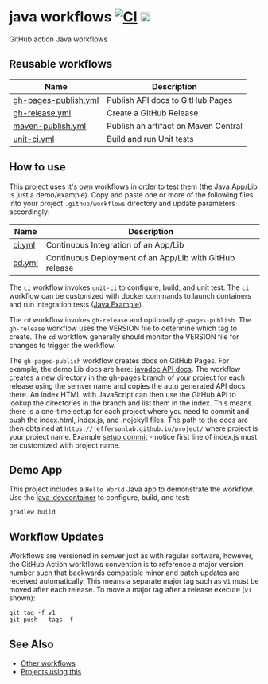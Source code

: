 # java workflows [![CI](https://github.com/JeffersonLab/java-workflows/actions/workflows/ci.yml/badge.svg)](https://github.com/JeffersonLab/java-workflows/actions/workflows/ci.yml) <a href="https://codespaces.new/JeffersonLab/java-workflows"><img src="https://github.com/codespaces/badge.svg" height="20"></a>
GitHub action Java workflows

## Reusable workflows

| Name                 | Description                      |
|----------------------|----------------------------------|
| [gh-pages-publish.yml](https://github.com/JeffersonLab/java-workflows/blob/main/.github/workflows/gh-pages-publish.yml) | Publish API docs to GitHub Pages |
| [gh-release.yml](https://github.com/JeffersonLab/java-workflows/blob/main/.github/workflows/gh-release.yml) | Create a GitHub Release |
| [maven-publish.yml](https://github.com/JeffersonLab/java-workflows/blob/main/.github/workflows/maven-publish.yml) | Publish an artifact on Maven Central |
| [unit-ci.yml](https://github.com/JeffersonLab/java-workflows/blob/main/.github/workflows/unit-ci.yml) | Build and run Unit tests |

## How to use
This project uses it's own workflows in order to test them (the Java App/Lib is just a demo/example).  Copy and paste one or more of the following files into your project `.github/workflows` directory and update parameters accordingly:

| Name                                                                                        | Description                      |
|---------------------------------------------------------------------------------------------|----------------------------------|
| [ci.yml](https://github.com/JeffersonLab/java-workflows/blob/main/.github/workflows/ci.yml) | Continuous Integration of an App/Lib |
| [cd.yml](https://github.com/JeffersonLab/java-workflows/blob/main/.github/workflows/cd.yml) | Continuous Deployment of an App/Lib with GitHub release |

The `ci` workflow invokes `unit-ci` to configure, build, and unit test.   The `ci` workflow can be customized with docker commands to launch containers and run integration tests ([Java Example](https://github.com/JeffersonLab/myquery/blob/e47681393f9a7a900dc1f0a932b6271bfa6356ed/.github/workflows/ci.yml#L20-L44])).

The `cd` workflow invokes `gh-release` and optionally `gh-pages-publish`.  The `gh-release` workflow uses the VERSION file to determine which tag to create.  The `cd` workflow generally should monitor the VERSION file for changes to trigger the workflow.

The `gh-pages-publish` workflow creates docs on GitHub Pages.  For example, the demo Lib docs are here: [javadoc API docs](https://jeffersonlab.github.io/java-workflows/).  The workflow creates a new directory in the [gh-pages](https://github.com/JeffersonLab/java-workflows/tree/gh-pages) branch of your project for each release using the semver name and copies the auto generated API docs there.  An index HTML with JavaScript can then use the GitHub API to lookup the directories in the branch and list them in the index.  This means there is a one-time setup for each project where you need to commit and push the index.html, index.js, and .nojekyll files.  The path to the docs are then obtained at `https://jeffersonlab.github.io/project/` where project is your project name.  Example [setup commit](https://github.com/JeffersonLab/cxx-workflows/commit/36de0f35037c3b14834bbfbbb9e7784f2e70eebe) - notice first line of index.js must be customized with project name.

## Demo App
This project includes a `Hello World` Java app to demonstrate the workflow.  Use the [java-devcontainer](https://github.com/JeffersonLab/java-devcontainer) to configure, build, and test:

```
gradlew build
```

## Workflow Updates
Workflows are versioned in semver just as with regular software, however, the GitHub Action workflows convention is to reference a major version number such that backwards compatible minor and patch updates are received automatically.  This means a separate major tag such as `v1` must be moved after each release.  To move a major tag after a release execute (`v1` shown):

```
git tag -f v1
git push --tags -f
```

## See Also
- [Other workflows](https://github.com/search?q=org%3Ajeffersonlab+topic%3Agh-action-workflow&type=repositories)
- [Projects using this](https://github.com/search?q=org%3Ajeffersonlab+topic%3Ajava-workflows&type=repositories)

